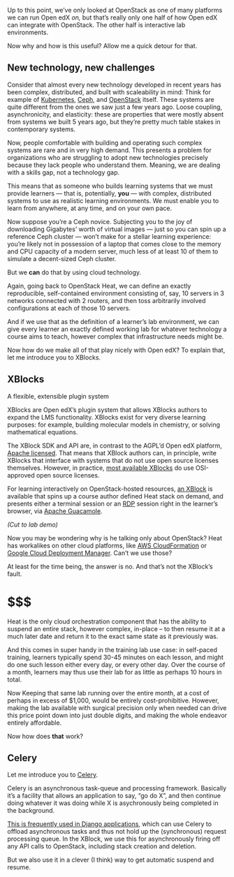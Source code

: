<!-- .slide: data-background-image="images/openstack-logo.svg" data-background-size="contain" -->

<!-- Note -->
Up to this point, we’ve only looked at OpenStack as one of many
platforms we can run Open edX _on,_ but that’s really only one half of
how Open edX can integrate with OpenStack. The other half is
interactive lab environments.

Now why and how is this useful? Allow me a quick detour for that.


## New technology, new challenges

<!-- Note -->
Consider that almost every new technology developed in recent years
has been complex, distributed, and built with scaleability in mind:
Think for example of [Kubernetes](https://kubernetes.io/),
[Ceph](https://ceph.com), and [OpenStack](https://openstack.org/)
itself. These systems are quite different from the ones we saw just a
few years ago. Loose coupling, asynchronicity, and elasticity: these
are properties that were mostly absent from systems we built 5 years
ago, but they’re pretty much table stakes in contemporary systems.

Now, people comfortable with building and operating such complex
systems are rare and in very high demand.  This presents a problem for
organizations who are struggling to adopt new technologies precisely
because they lack people who understand them. Meaning, we are dealing
with a skills gap, not a technology gap.

This means that as someone who builds learning systems that we must
provide learners — that is, potentially, **you** — with complex,
distributed systems to use as realistic learning environments. We must
enable you to learn from anywhere, at any time, and on your own
pace.

Now suppose you’re a Ceph novice. Subjecting you to the joy of downloading
Gigabytes’ worth of virtual images — just so you can spin up a
reference Ceph cluster — won’t make for a stellar learning experience:
you’re likely not in possession of a laptop that comes close to the
memory and CPU capacity of a modern server, much less of at least 10
of them to simulate a decent-sized Ceph cluster.

But we **can** do that by using cloud technology.


<!-- .slide: data-background-image="images/heat-logo.svg" data-background-size="contain" -->

<!-- Note -->
Again, going back to OpenStack Heat, we can define an exactly
reproducible, self-contained environment consisting of, say, 10
servers in 3 networks connected with 2 routers, and then toss arbitrarily
involved configurations at each of those 10 servers.

And if we use that as the definition of a learner’s lab environment,
we can give every learner an exactly defined working lab for whatever
technology a course aims to teach, however complex that
infrastructure needs might be.


<!-- .slide: data-background-image="images/openedx-logo.svg" data-background-size="contain" -->

<!-- Note -->
Now how do we make all of that play nicely with Open edX? To explain
that, let me introduce you to XBlocks. 


## XBlocks
A flexible, extensible plugin system

<!-- Note -->
XBlocks are Open edX’s plugin system that allows XBlocks authors to
expand the LMS functionality. XBlocks exist for very diverse learning
purposes: for example, building molecular models in chemistry, or
solving mathematical equations.

The XBlock SDK and API are, in contrast to the AGPL’d Open edX
platform, [Apache
licensed](https://tldrlegal.com/license/apache-license-2.0-(apache-2.0)).
That means that XBlock authors can, in principle, write XBlocks that
interface with systems that do not use open source licenses
themselves. However, in practice, [most available
XBlocks](https://openedx.atlassian.net/wiki/spaces/COMM/pages/43385346/XBlocks+Directory)
do use OSI-approved open source licenses.

For learning interactively on OpenStack-hosted resources, [an
XBlock](https://github.com/hastexo/hastexo-xblock) is available that
spins up a course author defined Heat stack on demand, and presents
either a terminal session or an
[RDP](https://en.wikipedia.org/wiki/Remote_Desktop_Protocol) session
right in the learner’s browser, via [Apache
Guacamole](https://guacamole.apache.org/).

_(Cut to lab demo)_


<!-- .slide: data-background-image="images/openstack-logo.svg" data-background-size="contain" -->

<!-- Note -->
Now you may be wondering why is he talking only about OpenStack? Heat
has workalikes on other cloud platforms, like [AWS
CloudFormation](https://aws.amazon.com/cloudformation/) or [Google
Cloud Deployment
Manager](https://cloud.google.com/deployment-manager/). Can’t we use
those?

At least for the time being, the answer is no. And that’s not the
XBlock’s fault.


# $$$

<!-- Note -->
Heat is the only cloud orchestration component that has the ability to
suspend an entire stack, however complex, in-place – to then resume it
at a much later date and return it to the exact same state as it
previously was.

And this comes in super handy in the training lab use case: in
self-paced training, learners typically spend 30-45 minutes on each
lesson, and might do one such lesson either every day, or every other
day. Over the course of a month, learners may thus use their lab for
as little as perhaps 10 hours in total.

Now Keeping that same lab running over the entire month, at a cost of
perhaps in excess of $1,000, would be entirely
cost-prohibitive. However, making the lab available with surgical
precision only when needed can drive this price point down into just
double digits, and making the whole endeavor entirely affordable.

Now how does **that** work?


## Celery

<!-- Note -->
Let me introduce you to [Celery](http://www.celeryproject.org/).

Celery is an asynchronous task-queue and processing
framework. Basically it’s a facility that allows an application to
say, “go do X”, and then continue doing whatever it was doing while X
is asychronously being completed in the background.

[This is frequently used in Django
applications](http://docs.celeryproject.org/en/latest/django/first-steps-with-django.html),
which can use Celery to offload asynchronous tasks and thus not hold
up the (synchronous) request processing queue. In the XBlock, we use
this for asynchronously firing off any API calls to OpenStack,
including stack creation and deletion.

But we also use it in a clever (I think) way to get automatic suspend
and resume.
